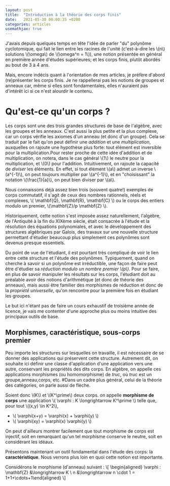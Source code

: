 ```yaml
---
layout: post
title:  "Introduction à la théorie des corps finis"
date:   2021-05-30 00:00:35 +0200
categories: articles
usemathjax: true
---
```


J'avais depuis quelques temps en tête l'idée de parler "du" polynôme cyclotomique, qui fait le lien entre les racines de l'unité (c'est-à-dire les \\(n\\) solutions \\(\omega\\) de \\(\omega^n = 1\\)), une notion présentée en général en première année d'études supérieures; et les corps finis, plutôt abordés au bout de 3 à 4 ans.

Mais, encore indécis quant à l'orientation de mes articles, je préfère d'abord (re)présenter les corps finis. Je ne rappellerai pas les notions de groupes et anneaux car, même si elles sont fondamentales, elles n'auraient pas d'intérêt ici si ce n'est alourdir le contenu.

Qu'est-ce qu'un corps ?
==

Les corps sont une des trois grandes structures de base de l'algèbre, avec les groupes et les anneaux. C'est aussi la plus petite et la plus complexe, car un corps vérifie les axiomes d'un anneau (et donc d'un groupe). Cela se traduit par le fait qu'on peut définir une *addition* et une *multiplication*, auxquelles on rajoute une hypothèse plus forte: tout élément est inversible pour la multiplication.Pour rester proche de cette idée d'addition et de multiplication, on notera, dans le cas général \\(1\\) le neutre pour la multiplication, et \\(0\\) pour l'addition. Intuitivement, on rajoute la capacité de *diviser* les éléments. En effet, si tout élément \\(a\\) admet un inverse \\(a^{-1}\\), on peut toujours multiplier par \\(a^{-1}\\), et en "choisissant" la notation \\(\frac{1}{a}\\), on peut bien diviser par \\(a\\).

Nous connaissons déjà assez bien trois (souvent quatre!) exemples de corps commutatif, il s'agit de ceux des nombres rationnels, réels et complexes, \\( \mathbf{Q}, \mathbf{R}, \mathbf{C} \\) ou le corps des entiers modulo un premier, \\(\mathbf{Z}/p \mathbf{Z} \\).

Historiquement, cette notion s'est imposée assez naturellement, l'algèbre, de l'Antiquité à la fin du XIXème siècle, était consacrée à l'étude et la résolution des équations polynomiales, et avec le développement des structures algébriques par Galois, des travaux sur une nouvelle structure permettant d'étudier beaucoup plus simplement ces polynômes sont devenus presque essentiels.

Du point de vue de l'étudiant, il est pourtant très compliqué de voir le lien entre cette structure et l'étude des polynômes. Typiquement, quand on cherche à savoir si un polynôme est irréductible, une façon de faire peut être d'étudier sa *réduction modulo un nombre premier \\(p\\)*. Pour se faire, en plus de savoir manipuler les résultats sur les corps, l'étudiant doit au préalable avoir des notions d'arithmétique (et donc de théorie des anneaux), mais aussi être familier des morphismes de réduction et donc de la *propriété universelle*, qu'on rencontre pour la première fois en étudiant les groupes.

Le but ici n'étant pas de faire un cours exhaustif de troisième année de licence, je vais me contenter d'une approche plus ou moins intuitive des principaux outils de base.

Morphismes, caractéristique, sous-corps premier
--

Peu importe les structures sur lesquelles on travaille, il est nécessaire de se donner des applications qui préservent cette structure. Autrement dit, on souhaite ici définir une classe d'application d'une application vers une autre, conservant les propriétés des dits corps. En algèbre, on appelle ces applications morphismes (ou homomorphisme) de *truc*, où *truc* est un groupe,anneau,corps, etc.
#Dans un cadre plus général, celui de la théorie des catégories, on parle aussi de flèche.

Soient donc \\(K\\) et \\(K^\prime\\) deux corps. on appelle **morphisme de corps** une application \\( \varphi : K \longrightarrow K^\prime \\) telle que, pour tout \\((x,y) \in K^2\\),
* \\( \varphi(x+y) = \varphi(x) + \varphi(y) \\)
* \\( \varphi(xy) = \varphi(x) \varphi(y) \\)

On peut d'ailleurs montrer facilement que tout morphisme de corps est injectif, soit en remarquant qu'un tel morphisme conserve le neutre, soit en considérant les idéaux.

Présentons maintenant un outil fondamental dans l'étude des corps: la **caractéristique**. Nous verrons plus loin en quoi cette notion est importante.

Considérons le morphisme (d'anneau) suivant : \\[ \begin{aligned} \varphi : \mathbf{Z} &\longrightarrow K \\ n &\longrightarrow n \cdot 1 = 1+1+\cdots+1\end{aligned} \\]

